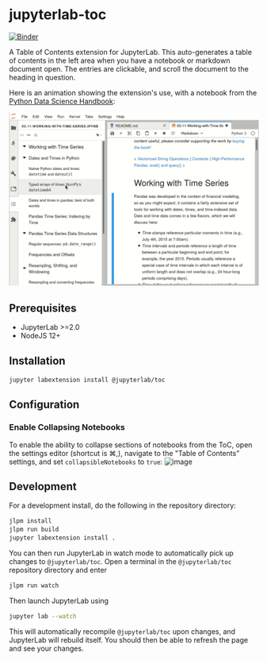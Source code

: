 # jupyterlab-toc

[![Binder][badge-binder]][binder]

A Table of Contents extension for JupyterLab. This auto-generates a table of contents in the left area when you have a notebook or markdown document open. The entries are clickable, and scroll the document to the heading in question.

Here is an animation showing the extension's use, with a notebook from the [Python Data Science Handbook][python-data-science-handbook]:

![Table of Contents](toc.gif 'Table of Contents')

## Prerequisites

- JupyterLab >=2.0
- NodeJS 12+

## Installation

```bash
jupyter labextension install @jupyterlab/toc
```

## Configuration
### Enable Collapsing Notebooks
To enable the ability to collapse sections of notebooks from the ToC, open the settings editor (shortcut is ⌘,), navigate to the "Table of Contents" settings, and set `collapsibleNotebooks` to `true`:
![image](https://user-images.githubusercontent.com/6673460/85434150-3c79a080-b54b-11ea-8f22-7c1cd9ad177e.png)

## Development

For a development install, do the following in the repository directory:

```bash
jlpm install
jlpm run build
jupyter labextension install .
```

You can then run JupyterLab in watch mode to automatically pick up changes to `@jupyterlab/toc`. Open a terminal in the `@jupyterlab/toc` repository directory and enter

```bash
jlpm run watch
```

Then launch JupyterLab using

```bash
jupyter lab --watch
```

This will automatically recompile `@jupyterlab/toc` upon changes, and JupyterLab will rebuild itself. You should then be able to refresh the page and see your changes.

<!-- links -->

[badge-binder]: https://mybinder.org/badge_logo.svg
[binder]: https://mybinder.org/v2/gh/jupyterlab/jupyterlab-toc/master?urlpath=lab%2Ftree%2Fnotebooks%2Fdemo.ipynb
[python-data-science-handbook]: https://github.com/jakevdp/PythonDataScienceHandbook

<!-- /.links -->
